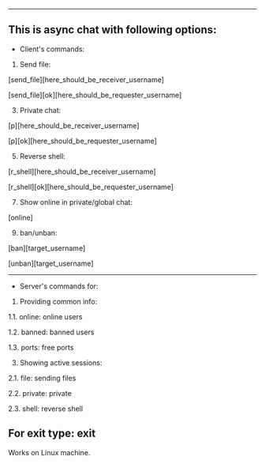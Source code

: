 ----------------------------------------------------
This is async chat with following options:
----------------------------------------------------
- Client's commands:
1. Send file:

[send_file][here_should_be_receiver_username]

[send_file][ok][here_should_be_requester_username]

3. Private chat:

[p][here_should_be_receiver_username]

[p][ok][here_should_be_requester_username]

5. Reverse shell:

[r_shell][here_should_be_receiver_username]
	
[r_shell][ok][here_should_be_requester_username]

7. Show online in private/global chat:

[online]

9. ban/unban:
   
[ban][target_username]

[unban][target_username]

----------------------------------------------------
- Server's commands for:
1. Providing common info:
   
1.1. online: online users

1.2. banned: banned users

1.3. ports: free ports

3. Showing active sessions:

2.1. file: sending files

2.2. private: private

2.3. shell: reverse shell

For exit type: exit
----------------------------------------------------

Works on Linux machine.
